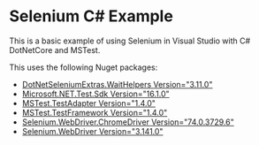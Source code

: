 # Selenium C# Example

This is a basic example of using Selenium in Visual Studio with C# DotNetCore and MSTest.

This uses the following Nuget packages:

* [DotNetSeleniumExtras.WaitHelpers Version="3.11.0"](https://www.nuget.org/packages/DotNetSeleniumExtras.WaitHelpers/3.11.0)
* [Microsoft.NET.Test.Sdk Version="16.1.0"](https://www.nuget.org/packages/Microsoft.NET.Test.Sdk/16.1.0)
* [MSTest.TestAdapter Version="1.4.0"](https://www.nuget.org/packages/MSTest.TestAdapter/1.4.0)
* [MSTest.TestFramework Version="1.4.0"](https://www.nuget.org/packages/MSTest.TestFramework/1.4.0)
* [Selenium.WebDriver.ChromeDriver Version="74.0.3729.6"](https://www.nuget.org/packages/Selenium.WebDriver.ChromeDriver/74.0.3729.6)
* [Selenium.WebDriver Version="3.141.0"](https://www.nuget.org/packages/Selenium.WebDriver/3.141.0)

